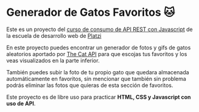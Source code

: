 # Generador de Gatos Favoritos 🐱

Este es un proyecto del [curso de consumo de API REST con Javascript](https://platzi.com/cursos/api/)  de la escuela de desarrollo web de [Platzi](https://platzi.com/ "Platzi")

En este proyecto puedes encontrar un generador de fotos y gifs de gatos aleatorios aportado por [The Cat API](https://thecatapi.com/) para que escojas tus favoritos y los veas visualizados en la parte inferior.

También puedes subir la foto de tu propio gato que quedara almacenada automáticamente en favoritos, sin mencionar que también sin problema podrás eliminar las fotos que quieras de esta sección de favoritos.

Este proyecto es de libre uso para practicar **HTML, CSS y Javascript con uso de API**.